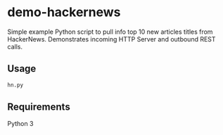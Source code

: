 # demo-hackernews
Simple example Python script to pull info top 10 new articles titles from HackerNews.
Demonstrates incoming HTTP Server and outbound REST calls.

## Usage
```bash
hn.py
```

## Requirements
Python 3